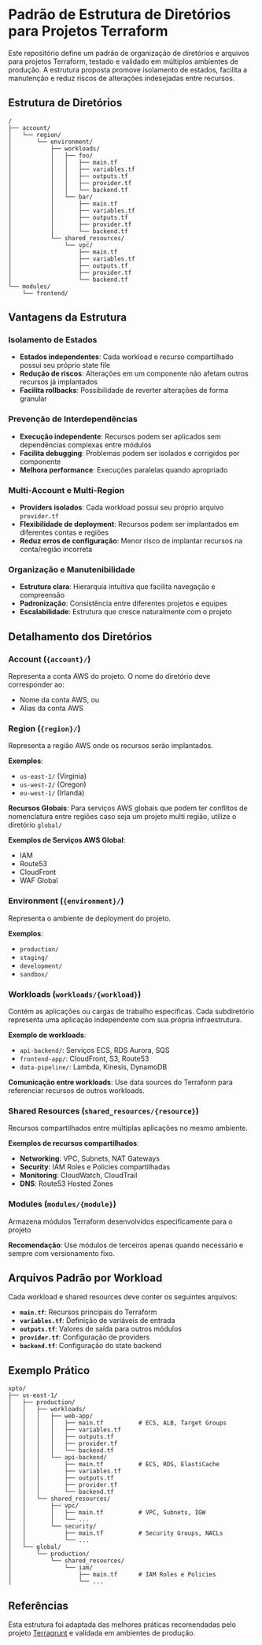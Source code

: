 # Padrão de Estrutura de Diretórios para Projetos Terraform

Este repositório define um padrão de organização de diretórios e arquivos para projetos Terraform, testado e validado em múltiplos ambientes de produção. A estrutura proposta promove isolamento de estados, facilita a manutenção e reduz riscos de alterações indesejadas entre recursos.

## Estrutura de Diretórios

```
/
├── account/
│   └── region/
│       └── environment/
│           ├── workloads/
│           │   ├── foo/ 
│           │   │   ├── main.tf
│           │   │   ├── variables.tf
│           │   │   ├── outputs.tf
│           │   │   ├── provider.tf
│           │   │   └── backend.tf
│           │   └── bar/
│           │       ├── main.tf
│           │       ├── variables.tf
│           │       ├── outputs.tf
│           │       ├── provider.tf
│           │       └── backend.tf
│           └── shared_resources/
│               └── vpc/
│                   ├── main.tf
│                   ├── variables.tf
│                   ├── outputs.tf
│                   ├── provider.tf
│                   └── backend.tf
└── modules/
    └── frontend/

```

## Vantagens da Estrutura

### Isolamento de Estados
- **Estados independentes**: Cada workload e recurso compartilhado possui seu próprio state file
- **Redução de riscos**: Alterações em um componente não afetam outros recursos já implantados
- **Facilita rollbacks**: Possibilidade de reverter alterações de forma granular

### Prevenção de Interdependências
- **Execução independente**: Recursos podem ser aplicados sem dependências complexas entre módulos
- **Facilita debugging**: Problemas podem ser isolados e corrigidos por componente
- **Melhora performance**: Execuções paralelas quando apropriado

### Multi-Account e Multi-Region
- **Providers isolados**: Cada workload possui seu próprio arquivo `provider.tf`
- **Flexibilidade de deployment**: Recursos podem ser implantados em diferentes contas e regiões
- **Reduz erros de configuração**: Menor risco de implantar recursos na conta/região incorreta

### Organização e Manutenibilidade
- **Estrutura clara**: Hierarquia intuitiva que facilita navegação e compreensão
- **Padronização**: Consistência entre diferentes projetos e equipes
- **Escalabilidade**: Estrutura que cresce naturalmente com o projeto

## Detalhamento dos Diretórios

### Account (`{account}/`)
Representa a conta AWS do projeto. O nome do diretório deve corresponder ao:
- Nome da conta AWS, ou
- Alias da conta AWS

### Region (`{region}/`)
Representa a região AWS onde os recursos serão implantados.

**Exemplos**:
- `us-east-1/` (Virginia)
- `us-west-2/` (Oregon)
- `eu-west-1/` (Irlanda)

**Recursos Globais**: Para serviços AWS globais que podem ter conflitos de nomenclatura entre regiões caso seja um projeto multi região, utilize o diretório `global/`

**Exemplos de Serviços AWS Global**:
- IAM
- Route53
- CloudFront
- WAF Global

### Environment (`{environment}/`)
Representa o ambiente de deployment do projeto.

**Exemplos**:
- `production/`
- `staging/`
- `development/`
- `sandbox/`

### Workloads (`workloads/{workload}`)
Contém as aplicações ou cargas de trabalho específicas. Cada subdiretório representa uma aplicação independente com sua própria infraestrutura.

**Exemplo de workloads**:
- `api-backend/`: Serviços ECS, RDS Aurora, SQS
- `frontend-app/`: CloudFront, S3, Route53
- `data-pipeline/`: Lambda, Kinesis, DynamoDB

**Comunicação entre workloads**: Use data sources do Terraform para referenciar recursos de outros workloads.

### Shared Resources (`shared_resources/{resource}`)
Recursos compartilhados entre múltiplas aplicações no mesmo ambiente.

**Exemplos de recursos compartilhados**:
- **Networking**: VPC, Subnets, NAT Gateways
- **Security**: IAM Roles e Policies compartilhadas
- **Monitoring**: CloudWatch, CloudTrail
- **DNS**: Route53 Hosted Zones

### Modules (`modules/{module}`)
Armazena módulos Terraform desenvolvidos especificamente para o projeto

**Recomendação**: Use módulos de terceiros apenas quando necessário e sempre com versionamento fixo.

## Arquivos Padrão por Workload

Cada workload e shared resources deve conter os seguintes arquivos:

- **`main.tf`**: Recursos principais do Terraform
- **`variables.tf`**: Definição de variáveis de entrada
- **`outputs.tf`**: Valores de saída para outros módulos
- **`provider.tf`**: Configuração de providers
- **`backend.tf`**: Configuração do state backend

## Exemplo Prático

```
xpto/
├── us-east-1/
│   ├── production/
│   │   ├── workloads/
│   │   │   ├── web-app/
│   │   │   │   ├── main.tf          # ECS, ALB, Target Groups
│   │   │   │   ├── variables.tf
│   │   │   │   ├── outputs.tf
│   │   │   │   ├── provider.tf
│   │   │   │   └── backend.tf
│   │   │   └── api-backend/
│   │   │       ├── main.tf          # ECS, RDS, ElastiCache
│   │   │       ├── variables.tf
│   │   │       ├── outputs.tf
│   │   │       ├── provider.tf
│   │   │       └── backend.tf
│   │   └── shared_resources/
│   │       ├── vpc/
│   │       │   ├── main.tf          # VPC, Subnets, IGW
│   │       │   └── ...
│   │       └── security/
│   │           ├── main.tf          # Security Groups, NACLs
│   │           └── ...
│   └── global/
│       └── production/
│           └── shared_resources/
│               └── iam/
│                   ├── main.tf      # IAM Roles e Policies
│                   └── ...
```

## Referências

Esta estrutura foi adaptada das melhores práticas recomendadas pelo projeto [Terragrunt](https://github.com/gruntwork-io/terragrunt-infrastructure-live-example) e validada em ambientes de produção.
